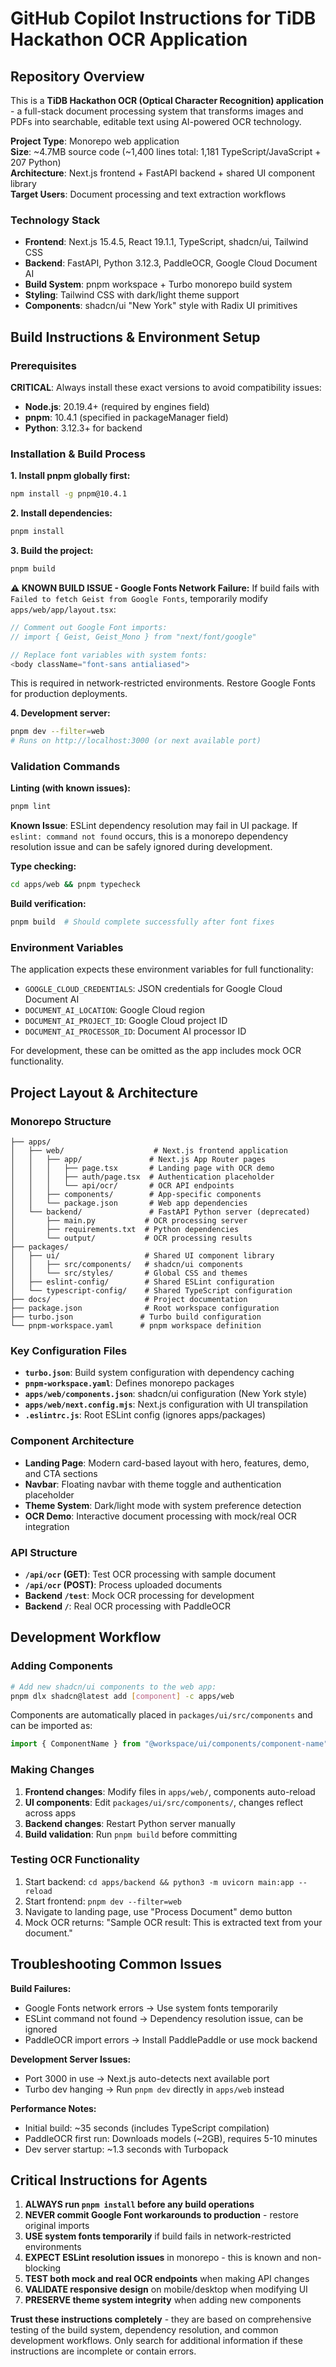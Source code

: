 # GitHub Copilot Instructions for TiDB Hackathon OCR Application

## Repository Overview

This is a **TiDB Hackathon OCR (Optical Character Recognition) application** - a full-stack document processing system that transforms images and PDFs into searchable, editable text using AI-powered OCR technology.

**Project Type**: Monorepo web application  
**Size**: ~4.7MB source code (~1,400 lines total: 1,181 TypeScript/JavaScript + 207 Python)  
**Architecture**: Next.js frontend + FastAPI backend + shared UI component library  
**Target Users**: Document processing and text extraction workflows  

### Technology Stack
- **Frontend**: Next.js 15.4.5, React 19.1.1, TypeScript, shadcn/ui, Tailwind CSS
- **Backend**: FastAPI, Python 3.12.3, PaddleOCR, Google Cloud Document AI
- **Build System**: pnpm workspace + Turbo monorepo build system
- **Styling**: Tailwind CSS with dark/light theme support
- **Components**: shadcn/ui "New York" style with Radix UI primitives

## Build Instructions & Environment Setup

### Prerequisites
**CRITICAL**: Always install these exact versions to avoid compatibility issues:
- **Node.js**: 20.19.4+ (required by engines field)
- **pnpm**: 10.4.1 (specified in packageManager field)  
- **Python**: 3.12.3+ for backend

### Installation & Build Process

**1. Install pnpm globally first:**
```bash
npm install -g pnpm@10.4.1
```

**2. Install dependencies:**
```bash
pnpm install
```

**3. Build the project:**
```bash
pnpm build
```

**⚠️ KNOWN BUILD ISSUE - Google Fonts Network Failure:**
If build fails with `Failed to fetch Geist from Google Fonts`, temporarily modify `apps/web/app/layout.tsx`:

```typescript
// Comment out Google Font imports:
// import { Geist, Geist_Mono } from "next/font/google"

// Replace font variables with system fonts:
<body className="font-sans antialiased">
```

This is required in network-restricted environments. Restore Google Fonts for production deployments.

**4. Development server:**
```bash
pnpm dev --filter=web
# Runs on http://localhost:3000 (or next available port)
```


### Validation Commands

**Linting (with known issues):**
```bash
pnpm lint
```
**Known Issue**: ESLint dependency resolution may fail in UI package. If `eslint: command not found` occurs, this is a monorepo dependency resolution issue and can be safely ignored during development.

**Type checking:**
```bash
cd apps/web && pnpm typecheck
```

**Build verification:**
```bash
pnpm build  # Should complete successfully after font fixes
```

### Environment Variables
The application expects these environment variables for full functionality:
- `GOOGLE_CLOUD_CREDENTIALS`: JSON credentials for Google Cloud Document AI
- `DOCUMENT_AI_LOCATION`: Google Cloud region
- `DOCUMENT_AI_PROJECT_ID`: Google Cloud project ID  
- `DOCUMENT_AI_PROCESSOR_ID`: Document AI processor ID

For development, these can be omitted as the app includes mock OCR functionality.

## Project Layout & Architecture

### Monorepo Structure
```
├── apps/
│   ├── web/                    # Next.js frontend application
│   │   ├── app/               # Next.js App Router pages
│   │   │   ├── page.tsx       # Landing page with OCR demo
│   │   │   ├── auth/page.tsx  # Authentication placeholder
│   │   │   └── api/ocr/       # OCR API endpoints
│   │   ├── components/        # App-specific components
│   │   └── package.json       # Web app dependencies
│   └── backend/               # FastAPI Python server (deprecated)
│       ├── main.py           # OCR processing server
│       ├── requirements.txt  # Python dependencies
│       └── output/           # OCR processing results
├── packages/
│   ├── ui/                   # Shared UI component library
│   │   ├── src/components/   # shadcn/ui components
│   │   └── src/styles/       # Global CSS and themes
│   ├── eslint-config/        # Shared ESLint configuration
│   └── typescript-config/    # Shared TypeScript configuration
├── docs/                     # Project documentation
├── package.json              # Root workspace configuration
├── turbo.json               # Turbo build configuration
└── pnpm-workspace.yaml      # pnpm workspace definition
```

### Key Configuration Files
- **`turbo.json`**: Build system configuration with dependency caching
- **`pnpm-workspace.yaml`**: Defines monorepo packages  
- **`apps/web/components.json`**: shadcn/ui configuration (New York style)
- **`apps/web/next.config.mjs`**: Next.js configuration with UI transpilation
- **`.eslintrc.js`**: Root ESLint config (ignores apps/packages)

### Component Architecture
- **Landing Page**: Modern card-based layout with hero, features, demo, and CTA sections
- **Navbar**: Floating navbar with theme toggle and authentication placeholder
- **Theme System**: Dark/light mode with system preference detection
- **OCR Demo**: Interactive document processing with mock/real OCR integration

### API Structure
- **`/api/ocr` (GET)**: Test OCR processing with sample document
- **`/api/ocr` (POST)**: Process uploaded documents  
- **Backend `/test`**: Mock OCR processing for development
- **Backend `/`**: Real OCR processing with PaddleOCR

## Development Workflow

### Adding Components
```bash
# Add new shadcn/ui components to the web app:
pnpm dlx shadcn@latest add [component] -c apps/web
```

Components are automatically placed in `packages/ui/src/components` and can be imported as:
```typescript
import { ComponentName } from "@workspace/ui/components/component-name"
```

### Making Changes
1. **Frontend changes**: Modify files in `apps/web/`, components auto-reload
2. **UI components**: Edit `packages/ui/src/components/`, changes reflect across apps  
3. **Backend changes**: Restart Python server manually
4. **Build validation**: Run `pnpm build` before committing

### Testing OCR Functionality
1. Start backend: `cd apps/backend && python3 -m uvicorn main:app --reload`
2. Start frontend: `pnpm dev --filter=web`  
3. Navigate to landing page, use "Process Document" demo button
4. Mock OCR returns: "Sample OCR result: This is extracted text from your document."

## Troubleshooting Common Issues

**Build Failures:**
- Google Fonts network errors → Use system fonts temporarily
- ESLint command not found → Dependency resolution issue, can be ignored
- PaddleOCR import errors → Install PaddlePaddle or use mock backend

**Development Server Issues:**
- Port 3000 in use → Next.js auto-detects next available port
- Turbo dev hanging → Run `pnpm dev` directly in `apps/web` instead

**Performance Notes:**
- Initial build: ~35 seconds (includes TypeScript compilation)
- PaddleOCR first run: Downloads models (~2GB), requires 5-10 minutes
- Dev server startup: ~1.3 seconds with Turbopack

## Critical Instructions for Agents

1. **ALWAYS run `pnpm install` before any build operations**
2. **NEVER commit Google Font workarounds to production** - restore original imports
3. **USE system fonts temporarily** if build fails in network-restricted environments  
4. **EXPECT ESLint resolution issues** in monorepo - this is known and non-blocking
5. **TEST both mock and real OCR endpoints** when making API changes
6. **VALIDATE responsive design** on mobile/desktop when modifying UI
7. **PRESERVE theme system integrity** when adding new components

**Trust these instructions completely** - they are based on comprehensive testing of the build system, dependency resolution, and common development workflows. Only search for additional information if these instructions are incomplete or contain errors.